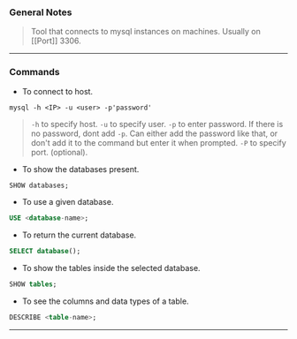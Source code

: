 
### General Notes

> Tool that connects to mysql instances on machines.
> Usually on [[Port]] 3306.

---

### Commands

* To connect to host.
```
mysql -h <IP> -u <user> -p'password'
```
> `-h` to specify host.
> `-u` to specify user.
> `-p` to enter password. If there is no password, dont add `-p`. Can either add the password like that, or don't add it to the command but enter it when prompted.
> `-P` to specify port. (optional).

* To show the databases present.
``` SQL
SHOW databases;
```

*  To use a given database.
```SQL
USE <database-name>;
```

* To return the current database.
```SQL
SELECT database();
```

*  To show the tables inside the selected database.
``` SQL
SHOW tables;
```

* To see the columns and data types of a table.
```SQL
DESCRIBE <table-name>;
```

---